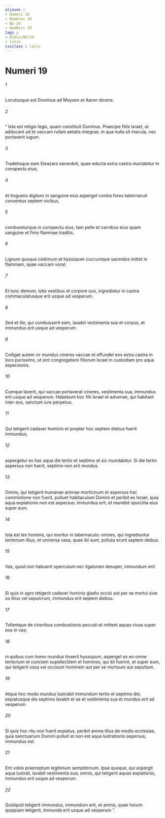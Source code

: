 ```yaml
---
aliases : 
- Numeri 19
- Nombres 19
- Nb 19
- Numbers 19
tags : 
- Bible/Nb/19
- latin
cssclass : latin
---
```


# Numeri 19

###### 1
Locutusque est Dominus ad Moysen et Aaron dicens: 
###### 2
“ Ista est religio legis, quam constituit Dominus. Praecipe filiis Israel, ut adducant ad te vaccam rufam aetatis integrae, in qua nulla sit macula, nec portaverit iugum. 
###### 3
Tradetisque eam Eleazaro sacerdoti, quae educta extra castra mactabitur in conspectu eius; 
###### 4
et tinguens digitum in sanguine eius asperget contra fores tabernaculi conventus septem vicibus, 
###### 5
combureturque in conspectu eius, tam pelle et carnibus eius quam sanguine et fimo flammae traditis. 
###### 6
Lignum quoque cedrinum et hyssopum coccumque sacerdos mittet in flammam, quae vaccam vorat. 
###### 7
Et tunc demum, lotis vestibus et corpore suo, ingredietur in castra commaculatusque erit usque ad vesperum. 
###### 8
Sed et ille, qui combusserit eam, lavabit vestimenta sua et corpus, et immundus erit usque ad vesperum. 
###### 9
Colliget autem vir mundus cineres vaccae et effundet eos extra castra in loco purissimo, ut sint congregationi filiorum Israel in custodiam pro aqua aspersionis.
###### 10
Cumque laverit, qui vaccae portaverat cineres, vestimenta sua, immundus erit usque ad vesperum. Habebunt hoc filii Israel et advenae, qui habitant inter eos, sanctum iure perpetuo.
###### 11
Qui tetigerit cadaver hominis et propter hoc septem diebus fuerit immundus, 
###### 12
aspergetur ex hac aqua die tertio et septimo et sic mundabitur. Si die tertio aspersus non fuerit, septimo non erit mundus. 
###### 13
Omnis, qui tetigerit humanae animae morticinum et aspersus hac commixtione non fuerit, polluet habitaculum Domini et peribit ex Israel, quia aqua expiationis non est aspersus: immundus erit, et manebit spurcitia eius super eum.
###### 14
Ista est lex hominis, qui moritur in tabernaculo: omnes, qui ingrediuntur tentorium illius, et universa vasa, quae ibi sunt, polluta erunt septem diebus. 
###### 15
Vas, quod non habuerit operculum nec ligaturam desuper, immundum erit. 
###### 16
Si quis in agro tetigerit cadaver hominis gladio occisi aut per se mortui sive os illius vel sepulcrum, immundus erit septem diebus. 
###### 17
Tollentque de cineribus combustionis peccati et mittent aquas vivas super eos in vas; 
###### 18
in quibus cum homo mundus tinxerit hyssopum, asperget ex eo omne tentorium et cunctam supellectilem et homines, qui ibi fuerint, et super eum, qui tetigerit ossa vel occisum hominem aut per se mortuum aut sepultum. 
###### 19
Atque hoc modo mundus lustrabit immundum tertio et septimo die; expiatusque die septimo lavabit et se et vestimenta sua et mundus erit ad vesperum. 
###### 20
Si quis hoc ritu non fuerit expiatus, peribit anima illius de medio ecclesiae, quia sanctuarium Domini polluit et non est aqua lustrationis aspersus; immundus est. 
###### 21
Erit vobis praeceptum legitimum sempiternum. Ipse quoque, qui aspergit aqua lustrali, lavabit vestimenta sua; omnis, qui tetigerit aquas expiationis, immundus erit usque ad vesperum. 
###### 22
Quidquid tetigerit immundus, immundum erit, et anima, quae horum quippiam tetigerit, immunda erit usque ad vesperum ”.
